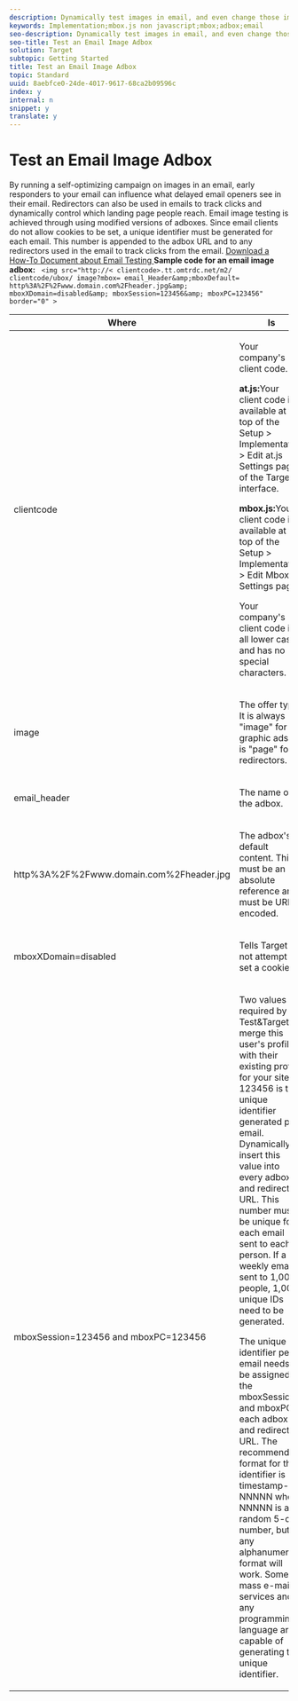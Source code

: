 ```yaml
---
description: Dynamically test images in email, and even change those images on the fly when someone opens their email.
keywords: Implementation;mbox.js non javascript;mbox;adbox;email
seo-description: Dynamically test images in email, and even change those images on the fly when someone opens their email.
seo-title: Test an Email Image Adbox
solution: Target
subtopic: Getting Started
title: Test an Email Image Adbox
topic: Standard
uuid: 8aebfce0-24de-4017-9617-68ca2b09596c
index: y
internal: n
snippet: y
translate: y
---
```


# Test an Email Image Adbox

By running a self-optimizing campaign on images in an email, early responders to your email can influence what delayed email openers see in their email. Redirectors can also be used in emails to track clicks and dynamically control which landing page people reach.
Email image testing is achieved through using modified versions of adboxes. Since email clients do not allow cookies to be set, a unique identifier must be generated for each email. This number is appended to the adbox URL and to any redirectors used in the email to track clicks from the email.
[ Download a How-To Document about Email Testing ](http://marketing.adobe.com/resources/help/en_US/tnt/pdf/TTemailCampaignSetup.pdf) 
**Sample code for an email image adbox:** 
` <img src="http://< clientcode>.tt.omtrdc.net/m2/​ clientcode/ubox/​ image?mbox=​ email_Header&amp;mboxDefault=​ http%3A%2F%2Fwww.domain.com%2Fheader.jpg&amp;​ mboxXDomain=disabled&amp;​ mboxSession=123456&amp;​ mboxPC=123456" border="0" >` 


<table id="table_DD29523C6FB54061B40AD2B07AE8EDAB"> 
 <thead> 
  <tr> 
   <th colname="col1" class="entry"> Where </th> 
   <th colname="col2" class="entry"> Is </th> 
  </tr> 
 </thead>
 <tbody> 
  <tr> 
   <td colname="col1"> <p>clientcode</p> </td> 
   <td colname="col2"> <p>Your company's client code.</p> <p><b>at.js:</b>Your client code is available at the top of the Setup &gt; Implementation &gt; Edit at.js Settings page of the Target interface. </p> <p><b>mbox.js:</b>Your client code is available at the top of the Setup &gt; Implementation &gt; Edit Mbox.js Settings page. </p> <p>Your company's client code is all lower case and has no special characters.</p> </td> 
  </tr> 
  <tr> 
   <td colname="col1"> <p>image</p> </td> 
   <td colname="col2"> <p>The offer type. It is always "image" for graphic ads; it is "page" for redirectors.</p> </td> 
  </tr> 
  <tr> 
   <td colname="col1"> <p>email_header</p> </td> 
   <td colname="col2"> <p>The name of the adbox.</p> </td> 
  </tr> 
  <tr> 
   <td colname="col1"> <p>http%3A%2F%2Fwww.domain.com%2Fheader.jpg</p> </td> 
   <td colname="col2"> <p>The adbox's default content. This must be an absolute reference and must be URL encoded.</p> </td> 
  </tr> 
  <tr> 
   <td colname="col1"> <p>mboxXDomain=disabled</p> </td> 
   <td colname="col2"> <p>Tells Target to not attempt to set a cookie.</p> </td> 
  </tr> 
  <tr> 
   <td colname="col1"> <p>mboxSession=123456 and mboxPC=123456</p> </td> 
   <td colname="col2"> <p>Two values required by Test&amp;Target to merge this user's profile with their existing profile for your site. 123456 is the unique identifier generated per email. Dynamically insert this value into every adbox and redirector URL. This number must be unique for each email sent to each person. If a weekly email is sent to 1,000 people, 1,000 unique IDs need to be generated.</p> <p class="- topic/p ">The unique identifier per email needs to be assigned to the <span class="+ topic/ph pr-d/codeph codeph"> mboxSession </span> and <span class="+ topic/ph pr-d/codeph codeph"> mboxPC </span> in each adbox and redirector URL. The recommended format for this identifier is <span class="+ topic/ph pr-d/codeph codeph"> timestamp-NNNNN </span> where <span class="+ topic/keyword sw-d/varname varname"> NNNNN </span> is a random 5-digit number, but any alphanumeric format will work. Some mass e-mail services and any programming language are capable of generating this unique identifier. </p> </td> 
  </tr> 
 </tbody> 
</table>

